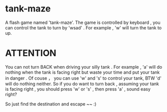 # tank-maze
A flash game named 'tank-maze'.
The game is controlled by keyboard , you can control the tank to turn by 'wsad' . For example , 'w' will turn the tank to up.

# ATTENTION
You can not turn BACK when driving your silly tank .
For example , 'a' will do nothing when the tank is facing right but waste your time and put your tank in danger .
Of couse ， you can use 'w' and 's' to control your tank, BTW 'd' will do nothing neither.
So if you do want to turn back , assuming your tank is facing right , you should press 'w' or 's' , then press 'a' , sound easy right?

So just find the destination and escape ~~ :)
